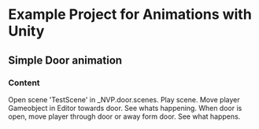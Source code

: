 # Example Project for Animations with Unity
## Simple Door animation
### Content
Open scene 'TestScene' in _NVP.door.scenes. Play scene. Move player Gameobject in Editor towards door. See whats happening. When door is open, move player through door or away form door. See what happens.

